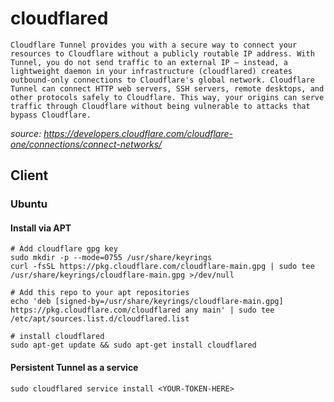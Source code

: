 # cloudflared
```
Cloudflare Tunnel provides you with a secure way to connect your resources to Cloudflare without a publicly routable IP address. With Tunnel, you do not send traffic to an external IP — instead, a lightweight daemon in your infrastructure (cloudflared) creates outbound-only connections to Cloudflare's global network. Cloudflare Tunnel can connect HTTP web servers, SSH servers, remote desktops, and other protocols safely to Cloudflare. This way, your origins can serve traffic through Cloudflare without being vulnerable to attacks that bypass Cloudflare.
```
_source: https://developers.cloudflare.com/cloudflare-one/connections/connect-networks/_

## Client
### Ubuntu
#### Install via APT
```shell
# Add cloudflare gpg key
sudo mkdir -p --mode=0755 /usr/share/keyrings
curl -fsSL https://pkg.cloudflare.com/cloudflare-main.gpg | sudo tee /usr/share/keyrings/cloudflare-main.gpg >/dev/null

# Add this repo to your apt repositories
echo 'deb [signed-by=/usr/share/keyrings/cloudflare-main.gpg] https://pkg.cloudflare.com/cloudflared any main' | sudo tee /etc/apt/sources.list.d/cloudflared.list

# install cloudflared
sudo apt-get update && sudo apt-get install cloudflared
```

#### Persistent Tunnel as a service
```shell
sudo cloudflared service install <YOUR-TOKEN-HERE>
```